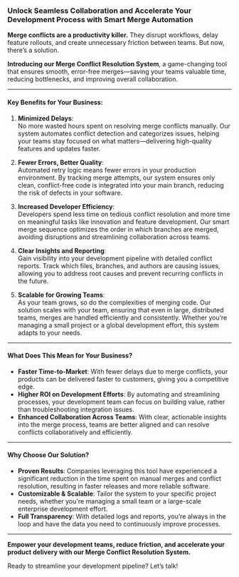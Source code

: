 
### **Unlock Seamless Collaboration and Accelerate Your Development Process with Smart Merge Automation**

**Merge conflicts are a productivity killer.** They disrupt workflows, delay feature rollouts, and create unnecessary friction between teams. But now, there’s a solution.

**Introducing our Merge Conflict Resolution System**, a game-changing tool that ensures smooth, error-free merges—saving your teams valuable time, reducing bottlenecks, and improving overall collaboration.

---

#### **Key Benefits for Your Business:**

1. **Minimized Delays**:  
   No more wasted hours spent on resolving merge conflicts manually. Our system automates conflict detection and categorizes issues, helping your teams stay focused on what matters—delivering high-quality features and updates faster.

2. **Fewer Errors, Better Quality**:  
   Automated retry logic means fewer errors in your production environment. By tracking merge attempts, our system ensures only clean, conflict-free code is integrated into your main branch, reducing the risk of defects in your software.

3. **Increased Developer Efficiency**:  
   Developers spend less time on tedious conflict resolution and more time on meaningful tasks like innovation and feature development. Our smart merge sequence optimizes the order in which branches are merged, avoiding disruptions and streamlining collaboration across teams.

4. **Clear Insights and Reporting**:  
   Gain visibility into your development pipeline with detailed conflict reports. Track which files, branches, and authors are causing issues, allowing you to address root causes and prevent recurring conflicts in the future.

5. **Scalable for Growing Teams**:  
   As your team grows, so do the complexities of merging code. Our solution scales with your team, ensuring that even in large, distributed teams, merges are handled efficiently and consistently. Whether you’re managing a small project or a global development effort, this system adapts to your needs.

---

#### **What Does This Mean for Your Business?**

- **Faster Time-to-Market**: With fewer delays due to merge conflicts, your products can be delivered faster to customers, giving you a competitive edge.
- **Higher ROI on Development Efforts**: By automating and streamlining processes, your development team can focus on building value, rather than troubleshooting integration issues.
- **Enhanced Collaboration Across Teams**: With clear, actionable insights into the merge process, teams are better aligned and can resolve conflicts collaboratively and efficiently.

---

#### **Why Choose Our Solution?**

- **Proven Results**: Companies leveraging this tool have experienced a significant reduction in the time spent on manual merges and conflict resolution, resulting in faster releases and more reliable software.
- **Customizable & Scalable**: Tailor the system to your specific project needs, whether you're managing a small team or a large-scale enterprise development effort.
- **Full Transparency**: With detailed logs and reports, you’re always in the loop and have the data you need to continuously improve processes.

---

**Empower your development teams, reduce friction, and accelerate your product delivery with our Merge Conflict Resolution System.**

Ready to streamline your development pipeline? Let’s talk!